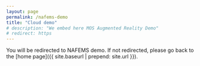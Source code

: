 ```yaml
---
layout: page
permalink: /nafems-demo
title: "Cloud demo"
# description: "We embed here MOS Augmented Reality Demo"
# redirect: https
---
```


You will be redirected to NAFEMS demo. If not redirected, please go back to the [home page]({{ site.baseurl | prepend: site.url }}).
